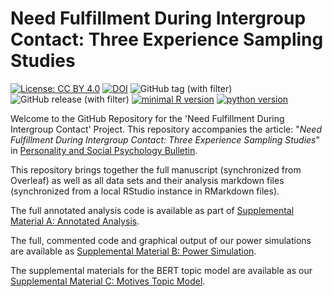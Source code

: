 # Need Fulfillment During Intergroup Contact: Three Experience Sampling Studies

[![License: CC BY 4.0](https://img.shields.io/badge/License-CC_BY_4.0-lightgrey.svg)](https://creativecommons.org/licenses/by/4.0/)
[![DOI](https://zenodo.org/badge/413074289.svg)](https://zenodo.org/doi/10.5281/zenodo.10021888)
![GitHub tag (with filter)](https://img.shields.io/github/v/tag/JannisCodes/intergroup-contact-needs?label=version)
![GitHub release (with filter)](https://img.shields.io/github/v/release/JannisCodes/intergroup-contact-needs)
[![minimal R version](https://img.shields.io/badge/R%3E%3D-4.1.1-6666ff.svg)](https://cran.r-project.org/)
[![python version](https://img.shields.io/badge/python-v3.10.6-blue)](https://www.python.org/downloads/release/python-3106/)

Welcome to the GitHub Repository for the 'Need Fulfillment During Intergroup Contact' Project. This repository accompanies the article: "_Need Fulfillment During Intergroup Contact: Three Experience Sampling Studies_" in [Personality and Social Psychology Bulletin](https://doi.org/10.1177/01461672231204063).

This repository brings together the full manuscript (synchronized from Overleaf) as well as all data sets and their analysis markdown files (synchronized from a local RStudio instance in RMarkdown files).

The full annotated analysis code is available as part of [Supplemental Material A: Annotated Analysis](https://janniscodes.github.io/intergroup-contact-needs/Supplemental-Material-A-Annotated-Analysis).

The full, commented code and graphical output of our power simulations are available as [Supplemental Material B: Power Simulation](https://janniscodes.github.io/intergroup-contact-needs/Supplemental-Material-B-Power-Simulation).

The supplemental materials for the BERT topic model are available as our [Supplemental Material C: Motives Topic Model](https://janniscodes.github.io/bert-migrant-need-content/Supplemental-Material-C-BERT-topic-model-outgroup).

<!-- Please note that the full repository will remain 'private' and anonymized until after the manuscript has been accepted for publication (to allow for blind peer review). -->



